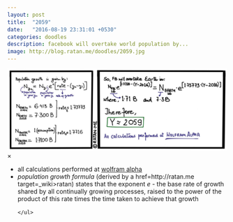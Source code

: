 ```yaml
---
layout: post
title:  "2059"
date:   "2016-08-19 23:31:01 +0530"
categories: doodles
description: facebook will overtake world population by...
image: http://blog.ratan.me/doodles/2059.jpg
---
```

<img id="myImg" style="border: 0px solid #000000;" src="/doodles/2059.jpg" alt="">

<div id="myModal" class="modal">
  <span class="close">×</span>
  <img class="modal-content" id="img01" style="border: 0px solid #000000;">
  <div id="caption"></div>
  <p><span style="font-size: 16.5px;color:#828282">
    <ul>
        <li>all calculations performed at <a href=http://wolframalpha.com target=_wiki>wolfram alpha</a></li>
        <li><i>population growth formula</i> (derived by a href=http://ratan.me target=_wiki>ratan</a>) states that the exponent <i>e</i> - the base rate of growth shared by all continually growing processes, raised to the power of the product of this rate times the time taken to achieve that growth</li>

    </ul>
</span></p>
</div>
